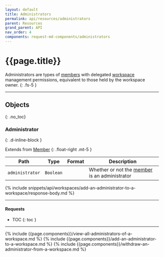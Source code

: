 ```yaml
---
layout: default
title: Administrators
permalink: api/resources/administrators
parent: Resources
grand_parent: API
nav_order: 4
components: request-md-components/administrators
---
```


# {{page.title}}

Administrators are types of [members](members) with delegated [workspace](workspaces) management permissions, equivalent to those held by the workspace owner.
{: .fs-5 }

---

## Objects
{: .no_toc}

### Administrator
{: .d-inline-block }

Extends from [Member](members#member)
{: .float-right .mt-5 }

Path | Type | Format | Description
---- | ---- | ------ | -----------
`administrator` | `Boolean` | | Whether or not the [member](members) is an administrator

{% include snippets/api/workspaces/add-an-administrator-to-a-workspace/response-body.md %}

---

#### Requests

- TOC
{: toc }

---

{% include {{page.components}}/view-all-administrators-of-a-workspace.md %}
{% include {{page.components}}/add-an-administrator-to-a-workspace.md %}
{% include {{page.components}}/withdraw-an-administrator-from-a-workspace.md %}
